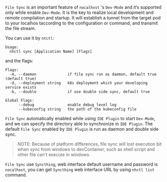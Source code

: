 `File Sync` is an important feature of `nocalhost` 's `Dev-Mode` and it‘s supported only while enable `Dev-Mode`. It is the key to realize local development and remote compilation and startup. It will establish a tunnel from the target pod to your localhos taccording to the configuration or command, and transmit the file stream.


You can use it by `ntctl`:

```
Usage:
  nhctl sync [Application Name] [Flags]
```



and the flags:

```
Flags:
  -m, --daemon              if file sync run as daemon, default true (default true)
  -d, --deployment string   k8s deployment which your developing service exists
  -b, --double              if use double side sync, default true
  
Global Flags:
      --debug               enable debug level log
      --kubeconfig string   the path of the kubeconfig file
```



`File Sync` automatically enabled while using `IDE Plugin` to start `Dev-Mode`, and we can specify the directory able to synchronize in `IDE Plugin`. The default `File Sync` enabled by `IDE Plugin` is run as daemon and double side sync.


> NOTE: Because of platform differences, file sync will lost execution bit when sync from windows to devContainer, such as shell script and other file can't execute in windows.

`File Sync` use `Syncthing`, web interface default username and password is `nocalhost`, you can get `Syncthing` web interface URL by using `nhctl list` command.